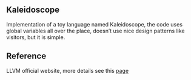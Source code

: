 ## Kaleidoscope
Implementation of a toy language named Kaleidoscope, the code uses global variables all over the place, doesn’t use nice design patterns like visitors, but it is simple.

## Reference
LLVM official website, more details see this [page](http://llvm.org/docs/tutorial/)
